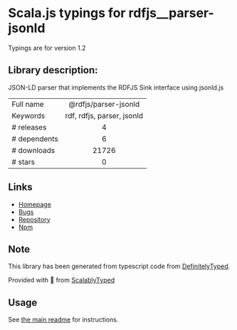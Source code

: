 
# Scala.js typings for rdfjs__parser-jsonld

Typings are for version 1.2

## Library description:
JSON-LD parser that implements the RDFJS Sink interface using jsonld.js

|                    |                 |
| ------------------ | :-------------: |
| Full name          | @rdfjs/parser-jsonld |
| Keywords           | rdf, rdfjs, parser, jsonld |
| # releases         | 4 |
| # dependents       | 6 |
| # downloads        | 21726 |
| # stars            | 0 |

## Links
- [Homepage](https://github.com/rdfjs-base/parser-jsonld)
- [Bugs](https://github.com/rdfjs-base/parser-jsonld/issues)
- [Repository](https://github.com/rdfjs-base/parser-jsonld)
- [Npm](https://www.npmjs.com/package/%40rdfjs%2Fparser-jsonld)
    


## Note
This library has been generated from typescript code from [DefinitelyTyped](https://definitelytyped.org).

Provided with :purple_heart: from [ScalablyTyped](https://github.com/oyvindberg/ScalablyTyped)

## Usage
See [the main readme](../../readme.md) for instructions.


